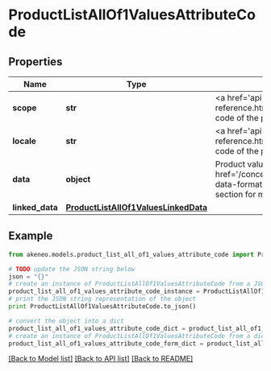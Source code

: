 # ProductListAllOf1ValuesAttributeCode


## Properties
Name | Type | Description | Notes
------------ | ------------- | ------------- | -------------
**scope** | **str** | &lt;a href&#x3D;&#39;api-reference.html#Channel&#39;&gt;Channel&lt;/a&gt; code of the product value | [optional] 
**locale** | **str** | &lt;a href&#x3D;&#39;api-reference.html#Locale&#39;&gt;Locale&lt;/a&gt; code of the product value | [optional] 
**data** | **object** | Product value. See &lt;a href&#x3D;&#39;/concepts/products.html#the-data-format&#39;&gt;the &#x60;data&#x60; format&lt;/a&gt; section for more details. | [optional] 
**linked_data** | [**ProductListAllOf1ValuesLinkedData**](ProductListAllOf1ValuesLinkedData.md) |  | [optional] 

## Example

```python
from akeneo.models.product_list_all_of1_values_attribute_code import ProductListAllOf1ValuesAttributeCode

# TODO update the JSON string below
json = "{}"
# create an instance of ProductListAllOf1ValuesAttributeCode from a JSON string
product_list_all_of1_values_attribute_code_instance = ProductListAllOf1ValuesAttributeCode.from_json(json)
# print the JSON string representation of the object
print ProductListAllOf1ValuesAttributeCode.to_json()

# convert the object into a dict
product_list_all_of1_values_attribute_code_dict = product_list_all_of1_values_attribute_code_instance.to_dict()
# create an instance of ProductListAllOf1ValuesAttributeCode from a dict
product_list_all_of1_values_attribute_code_form_dict = product_list_all_of1_values_attribute_code.from_dict(product_list_all_of1_values_attribute_code_dict)
```
[[Back to Model list]](../README.md#documentation-for-models) [[Back to API list]](../README.md#documentation-for-api-endpoints) [[Back to README]](../README.md)


